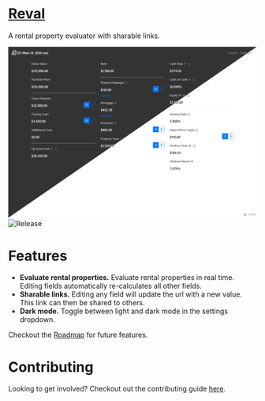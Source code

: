 # [Reval](https://kmccullen97.github.io/)

A rental property evaluator with sharable links.

![Screenshot](reval-bicolor.png)
![Release](https://img.shields.io/github/v/release/kmccullen97/reval)

# Features

- **Evaluate rental properties.** Evaluate rental properties in real time. Editing fields automatically re-calculates all other fields.
- **Sharable links.** Editing any field will update the url with a new value. This link can then be shared to others.
- **Dark mode.** Toggle between light and dark mode in the settings dropdown.

Checkout the [Roadmap](https://github.com/kmccullen97/reval/projects/1) for future features.

# Contributing

Looking to get involved? Checkout out the contributing guide [here](/CONTRIBUTING.md).
